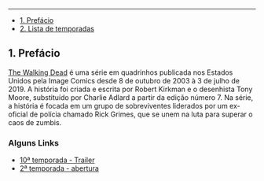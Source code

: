 ***
* [1. Prefácio](#1-prefácio)
* [2. Lista de temporadas](#2-lista-de-temporadas)

## 1. Prefácio

[The Walking Dead](https://thewalkingdead.com.br/) é uma série em quadrinhos publicada nos Estados Unidos pela Image Comics desde 8 de outubro de 2003 à 3 de julho de 2019. A história foi criada e escrita por Robert Kirkman e o desenhista Tony Moore, substituído por Charlie Adlard a partir da edição número 7. Na série, a história é focada em um grupo de sobreviventes liderados por um ex-oficial de polícia chamado Rick Grimes, que se unem na luta para superar o caos de zumbis.

### Alguns Links

* [10ª temporada - Trailer](https://www.youtube.com/watch?v=DHQzM5Ee4cw)
* [2ª temporada - abertura](https://www.youtube.com/watch?v=of-Bqmlgj98)
